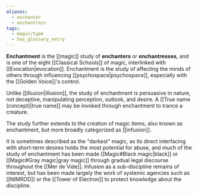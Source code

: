 ```yaml
---
aliases:
  - enchanter
  - enchantress
tags:
  - magic/type
  - has_glossary_entry
---
```


**Enchantment** is the [[magic]] study of **enchanters** or **enchantresses**, and is one of the eight [[Classical Schools]] of magic, interlinked with [[Evocation|evocation]]. Enchantment is the study of affecting the minds of others through influencing [[psychospace|psychospace]], especially with the [[Golden Voice]]'s control. 

Unlike [[illusion|illusion]], the study of enchantment is persuasive in nature, not deceptive, manipulating perception, outlook, and desire. A [[True name (concept)|true name]] may be invoked through enchantment to trance a creature. 

The study further extends to the creation of magic items, also known as enchantment, but more broadly categorized as [[infusion]].

It is sometimes described as the "darkest" magic, as its direct interfacing with short-term desires holds the most potential for abuse, and much of the study of enchantment has been made [[Magic#Black magic|black]] or [[Magic#Gray magic|gray magic]] through gradual legal discourse throughout the [[Mer de Vide]]. Infusion as a sub-discipline remains of interest, but has been made largely the work of systemic agencies such as [[NIMROD]] or the [[Tower of Electron]] to protect knowledge about the discipline.